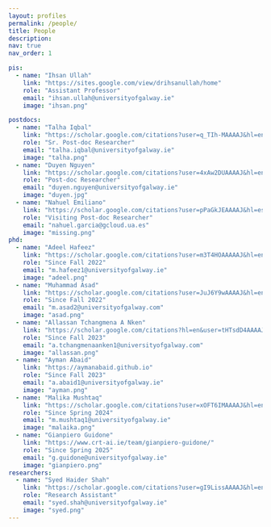 ```yaml
---
layout: profiles
permalink: /people/
title: People
description: 
nav: true
nav_order: 1

pis:
  - name: "Ihsan Ullah"
    link: "https://sites.google.com/view/drihsanullah/home"
    role: "Assistant Professor"
    email: "ihsan.ullah@universityofgalway.ie"
    image: "ihsan.png"

postdocs:
  - name: "Talha Iqbal"
    link: "https://scholar.google.com/citations?user=q_TIh-MAAAAJ&hl=en"
    role: "Sr. Post-doc Researcher"
    email: "talha.iqbal@universityofgalway.ie"
    image: "talha.png"
  - name: "Duyen Nguyen"
    link: "https://scholar.google.com/citations?user=4xAw2DUAAAAJ&hl=en"
    role: "Post-doc Researcher"
    email: "duyen.nguyen@universityofgalway.ie"
    image: "duyen.jpg"
  - name: "Nahuel Emiliano"
    link: "https://scholar.google.com/citations?user=pPaGkJEAAAAJ&hl=es"
    role: "Visiting Post-doc Researcher"
    email: "nahuel.garcia@gcloud.ua.es"
    image: "missing.png"
phd:
  - name: "Adeel Hafeez"
    link: "https://scholar.google.com/citations?user=m3T4HOAAAAAJ&hl=en"
    role: "Since Fall 2022"
    email: "m.hafeez1@universityofgalway.ie"
    image: "adeel.png"
  - name: "Muhammad Asad"
    link: "https://scholar.google.com/citations?user=JuJ6Y9wAAAAJ&hl=en"
    role: "Since Fall 2022"
    email: "m.asad2@universityofgalway.com"
    image: "asad.png"
  - name: "Allassan Tchangmena A Nken"
    link: "https://scholar.google.com/citations?hl=en&user=tHTsdD4AAAAJ"
    role: "Since Fall 2023"
    email: "a.tchangmenaanken1@universityofgalway.com"
    image: "allassan.png"
  - name: "Ayman Abaid"
    link: "https://aymanabaid.github.io"
    role: "Since Fall 2023"
    email: "a.abaid1@universityofgalway.ie"
    image: "ayman.png"
  - name: "Malika Mushtaq"
    link: "https://scholar.google.com/citations?user=xOFT6IMAAAAJ&hl=en"
    role: "Since Spring 2024"
    email: "m.mushtaq1@universityofgalway.ie"
    image: "malaika.png"
  - name: "Gianpiero Guidone"
    link: "https://www.crt-ai.ie/team/gianpiero-guidone/"
    role: "Since Spring 2025"
    email: "g.guidone@universityofgalway.ie"
    image: "gianpiero.png"     
researchers:
  - name: "Syed Haider Shah"
    link: "https://scholar.google.com/citations?user=gI9LissAAAAJ&hl=en"
    role: "Research Assistant"
    email: "syed.shah@universityofgalway.ie"
    image: "syed.png"
---
```

